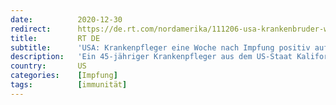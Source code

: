 ```yaml
---
date:          2020-12-30
redirect:      https://de.rt.com/nordamerika/111206-usa-krankenbruder-woche-nach-impfung/
title:         RT DE
subtitle:      'USA: Krankenpfleger eine Woche nach Impfung positiv auf SARS-CoV-2 getestet'
description:   'Ein 45-jähriger Krankenpfleger aus dem US-Staat Kalifornien wurde positiv auf SARS-CoV-2 getestet. Eine Woche zuvor war er mit dem BioNTech/Pfizer-Vakzin geimpft worden. Experten weisen darauf hin, dass die erste Teilimpfung keinen hundertprozentigen Schutz bietet.'
country:       US
categories:    [Impfung]
tags:          [immunität]
---
```

